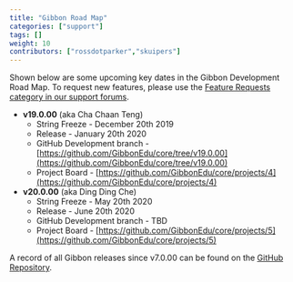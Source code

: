 ```yaml
---
title: "Gibbon Road Map"
categories: ["support"]
tags: []
weight: 10
contributors: ["rossdotparker","skuipers"]
---
```


Shown below are some upcoming key dates in the Gibbon Development Road Map. To request new features, please use the [Feature Requests category in our support forums](https://ask.gibbonedu.org/categories/feature-requests).

*   __v19.0.00__ (aka Cha Chaan Teng)
    *   String Freeze - December 20th 2019
    *   Release - January 20th 2020
    *   GitHub Development branch - [https://github.com/GibbonEdu/core/tree/v19.0.00](https://github.com/GibbonEdu/core/tree/v19.0.00)
    *   Project Board - [https://github.com/GibbonEdu/core/projects/4](https://github.com/GibbonEdu/core/projects/4)
*   __v20.0.00__ (aka Ding Ding Che)
    *   String Freeze - May 20th 2020
    *   Release - June 20th 2020
    *   GitHub Development branch - TBD
    *   Project Board - [https://github.com/GibbonEdu/core/projects/5](https://github.com/GibbonEdu/core/projects/5)

A record of all Gibbon releases since v7.0.00 can be found on the [GitHub Repository](https://github.com/GibbonEdu/core/releases).
